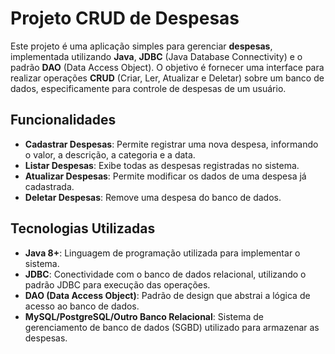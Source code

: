 # Projeto CRUD de Despesas 

Este projeto é uma aplicação simples para gerenciar **despesas**, implementada utilizando **Java**, **JDBC** (Java Database Connectivity) e o padrão **DAO** (Data Access Object). O objetivo é fornecer uma interface para realizar operações **CRUD** (Criar, Ler, Atualizar e Deletar) sobre um banco de dados, especificamente para controle de despesas de um usuário.

## Funcionalidades

- **Cadastrar Despesas**: Permite registrar uma nova despesa, informando o valor, a descrição, a categoria e a data.
- **Listar Despesas**: Exibe todas as despesas registradas no sistema.
- **Atualizar Despesas**: Permite modificar os dados de uma despesa já cadastrada.
- **Deletar Despesas**: Remove uma despesa do banco de dados.

## Tecnologias Utilizadas

- **Java 8+**: Linguagem de programação utilizada para implementar o sistema.
- **JDBC**: Conectividade com o banco de dados relacional, utilizando o padrão JDBC para execução das operações.
- **DAO (Data Access Object)**: Padrão de design que abstrai a lógica de acesso ao banco de dados.
- **MySQL/PostgreSQL/Outro Banco Relacional**: Sistema de gerenciamento de banco de dados (SGBD) utilizado para armazenar as despesas.
